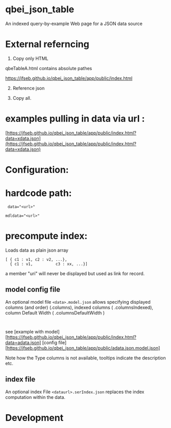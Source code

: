 # qbei_json_table
An indexed query-by-example Web page for a JSON data source


# External referncing 

1. Copy only HTML 

  qbeTableA.html contains absolute pathes 

https://jfseb.github.io/qbei_json_table/app/public/index.html

2. Reference json

3. Copy all. 


# examples pulling in data via url : 

[https://jfseb.github.io/qbei_json_table/app/public/index.html?data=xdata.json](https://jfseb.github.io/qbei_json_table/app/public/index.html?data=xdata.json)

# Configuration: 

# hardcode path: 
```
 data="<url>"
```

```
mdldata="<url>"
```

# precompute index: 

Loads data as plain json array
```
[ { c1 : v1, c2 : v2, ...},
  { c1 : v1,          c3 : xx, ...}]
``` 

a member "uri" will never be displayed but used as link for record.

## model config file

An optional model file 
`<data>.model.json` 
allows specifying displayed columns (and order) (.columns), indexed columns ( .columnsIndexed), 
column Default Width ( .columnsDefaultWidth )

```
 
```
see 
[example with model][https://jfseb.github.io/qbei_json_table/app/public/index.html?data=adata.json]
[config file][https://jfseb.github.io/qbei_json_table/app/public/adata.json.model.json]

Note how the Type columns is not available, tooltips indicate the description etc. 

## index file
An optional index File 
`<dataurl>.serIndex.json` 
replaces the index computation within the data. 






# Development 
